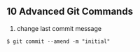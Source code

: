 ## 10 Advanced Git Commands

1. change last commit message

```
$ git commit --amend -m "initial"
```
